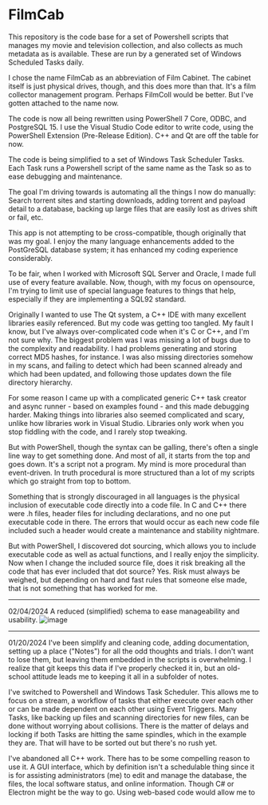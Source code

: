 # FilmCab
This repository is the code base for a set of Powershell scripts that manages my movie and television collection, and also collects as much metadata as is available. These are run by a generated set of Windows Scheduled Tasks daily.

I chose the name FilmCab as an abbreviation of Film Cabinet.  The cabinet itself is just physical drives, though, and this does more than that.  It's a film collector management program.  Perhaps FilmColl would be better.  But I've gotten attached to the name now.

The code is now all being rewritten using PowerShell 7 Core, ODBC, and PostgreSQL 15. I use the Visual Studio Code editor to write code, using the PowerShell Extension (Pre-Release Edition).  C++ and Qt are off the table for now.

The code is being simplified to a set of Windows Task Scheduler Tasks. Each Task runs a Powershell script of the same name as the Task so as to ease debugging and maintenance.

The goal I'm driving towards is automating all the things I now do manually: Search torrent sites and starting downloads, adding torrent and payload detail to a database, backing up large files that are easily lost as drives shift or fail, etc.

This app is not attempting to be cross-compatible, though originally that was my goal.  I enjoy the many language enhancements added to the PostGreSQL database system; it has enhanced my coding experience considerably.

To be fair, when I worked with Microsoft SQL Server and Oracle, I made full use of every feature available. Now, though, with my focus on opensource, I'm trying to limit use of special language features to things that help, especially if they are implementing a SQL92 standard.

Originally I wanted to use The Qt system, a C++ IDE with many excellent libraries easily referenced. But my code was getting too tangled. My fault I know, but I've always over-complicated code when it's C or C++, and I'm not sure why. The biggest problem was I was missing a lot of bugs due to the complexity and readability. I had problems generating and storing correct MD5 hashes, for instance. I was also missing directories somehow in my scans, and failing to detect which had been scanned already and which had been updated, and following those updates down the file directory hierarchy.

For some reason I came up with a complicated generic C++ task creator and async runner - based on examples found - and this made debugging harder.  Making things into libraries also seemed complicated and scary, unlike how libraries work in Visual Studio.  Libraries only work when you stop fiddling with the code, and I rarely stop tweaking.

But with PowerShell, though the syntax can be galling, there's often a single line way to get something done. And most of all, it starts from the top and goes down. It's a script not a program. My mind is more procedural than event-driven. In truth procedural is more structured than a lot of my scripts which go straight from top to bottom.

Something that is strongly discouraged in all languages is the physical inclusion of executable code directly into a code file.  In C and C++ there were .h files, header files for including declarations, and no one put executable code in there.  The errors that would occur as each new code file included such a header would create a maintenance and stability nightmare.

But with PowerShell, I discovered dot sourcing, which allows you to include executable code as well as actual functions, and I really enjoy the simplicity.  Now when I change the included source file, does it risk breaking all the code that has ever included that dot source? Yes. Risk must always be weighed, but depending on hard and fast rules that someone else made, that is not something that has worked for me.

--------------------------------------------------------------------------------------------------------------
02/04/2024
A reduced (simplified) schema to ease manageability and usability.
![image](https://github.com/jeffshumphreys/filmcab/assets/47931319/5c099ed2-54f0-4ce0-b2c0-6fb62b20d037)


--------------------------------------------------------------------------------------------------------------
01/20/2024
I've been simplify and cleaning code, adding documentation, setting up a place ("Notes") for all the odd thoughts and trials. I don't want to lose them, but leaving them embedded in the scripts is overwhelming. I realize that git keeps this data if I've properly checked it in, but an old-school attitude leads me to keeping it all in a subfolder of notes.

I've switched to Powershell and Windows Task Scheduler. This allows me to focus on a stream, a workflow of tasks that either execute over each other or can be made dependent on each other using Event Triggers. Many Tasks, like backing up files and scanning directories for new files, can be done without worrying about collisions.  There is the matter of delays and locking if both Tasks are hitting the same spindles, which in the example they are. That will have to be sorted out but there's no rush yet.

I've abandoned all C++ work. There has to be some compelling reason to use it. A GUI interface, which by definition isn't a schedulable thing since it is for assisting administrators (me) to edit and manage the database, the files, the local software status, and online information. Though C# or Electron might be the way to go. Using web-based code would allow me to 
